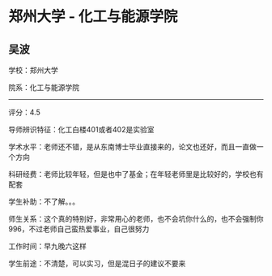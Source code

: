 # 郑州大学 - 化工与能源学院

## 吴波

学校：郑州大学

院系：化工与能源学院

* * *

评分：4.5

导师辨识特征：化工白楼401或者402是实验室

学术水平：老师还不错，是从东南博士毕业直接来的，论文也还好，而且一直做一个方向

科研经费：老师比较年轻，但是也中了基金；在年轻老师里是比较好的，学校也有配套

学生补助：不了解。。。

师生关系：这个真的特别好，非常用心的老师，也不会坑你什么的，也不会强制你996，不过老师自己蛮热爱事业，自己很努力

工作时间：早九晚六这样

学生前途：不清楚，可以实习，但是混日子的建议不要来
